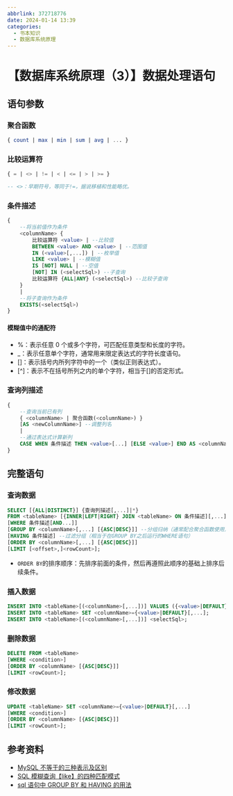 ```yaml
---
abbrlink: 372718776
date: 2024-01-14 13:39
categories:
  - 书本知识
  - 数据库系统原理
---
```


# 【数据库系统原理（3）】数据处理语句

## 语句参数

### 聚合函数

```sql
{ count | max | min | sum | avg | ... }
```

### 比较运算符

```sql
{ = | <> | != | < | <= | > | >= }

-- <>：早期符号，等同于!=，据说移植和性能略优。
```

### 条件描述

```sql
{
    --将当前值作为条件
    <columnName> {
        比较运算符 <value> | --比较值
        BETWEEN <value> AND <value> | --范围值
        IN (<value>[,...]) | --枚举值
        LIKE <value> | --模糊值
        IS [NOT] NULL | --空值
        [NOT] IN (<selectSql>) --子查询
        比较运算符 {ALL|ANY} (<selectSql>) --比较子查询
    }
    |
    --将子查询作为条件
    EXISTS(<selectSql>)
}
```

#### 模糊值中的通配符

- %：表示任意 0 个或多个字符，可匹配任意类型和长度的字符。
- \_：表示任意单个字符，通常用来限定表达式的字符长度语句。
- []：表示括号内所列字符中的一个（类似正则表达式）。
- [^]：表示不在括号所列之内的单个字符，相当于[]的否定形式。

### 查询列描述

```sql
{
    --查询当前已有列
    { <columnName> | 聚合函数(<columnName>) }
    [AS <newColumnName>] --调整列名
    |
    --通过表达式计算新列
    CASE WHEN 条件描述 THEN <value>[...] [ELSE <value>] END AS <columnName>
}
```

## 完整语句

### 查询数据

```sql
SELECT [{ALL|DISTINCT}] {查询列描述[,...]|*}
FROM <tableName> [{INNER|LEFT|RIGHT} JOIN <tableName> ON 条件描述][,...]
[WHERE 条件描述[AND...]]
[GROUP BY <columnName>[,...] [{ASC|DESC}]] --分组归纳（通常配合聚合函数使用）
[HAVING 条件描述] --过滤分组（相当于在GROUP BY之后运行的WHERE语句）
[ORDER BY <columnName>[,...] [{ASC|DESC}]]
[LIMIT [<offset>,]<rowCount>];
```

- `ORDER BY`的排序顺序：先排序前面的条件，然后再遵照此顺序的基础上排序后续条件。

### 插入数据

```sql
INSERT INTO <tableName>[(<columnName>[,...])] VALUES ({<value>|DEFAULT}[,...]);
INSERT INTO <tableName> SET <columnName>={<value>|DEFAULT}[,...];
INSERT INTO <tableName>[(<columnName>[,...])] <selectSql>;
```

### 删除数据

```sql
DELETE FROM <tableName>
[WHERE <condition>]
[ORDER BY <columnName> [{ASC|DESC}]]
[LIMIT <rowCount>];
```

### 修改数据

```sql
UPDATE <tableName> SET <columnName>={<value>|DEFAULT}[,...]
[WHERE <condition>]
[ORDER BY <columnName> [{ASC|DESC}]]
[LIMIT <rowCount>];
```

## 参考资料

- [MySQL 不等于的三种表示及区别](https://blog.csdn.net/weixin_45659364/article/details/115466885)
- [SQL 模糊查询【like】的四种匹配模式](https://blog.csdn.net/VariatioZbw/article/details/106938495)
- [sql 语句中 GROUP BY 和 HAVING 的用法](https://blog.csdn.net/tyt_XiaoTao/article/details/81532495)
